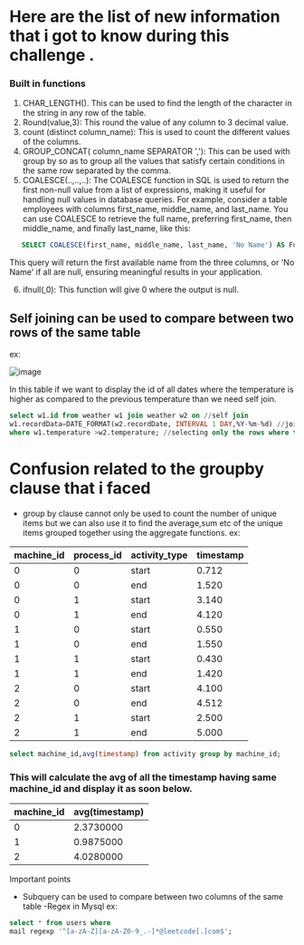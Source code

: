  # Here are the list of new information that i got to know during this challenge .
 ### Built in functions
 1. CHAR_LENGTH(). This can be used to find the length of the character in the string in any row of the table.
2. Round(value,3): This round the value of any column to 3 decimal value.
3. count (distinct column_name): This is used to count the different values of the columns.
4. GROUP_CONCAT( column_name SEPARATOR ','): This can be used with group by so as to group all the values that satisfy certain conditions in the same row separated by the comma.
5. COALESCE(..,..,..): The COALESCE function in SQL is used to return the first non-null value from a list of expressions, making it useful for handling null values in database queries. For example, consider a table employees with columns first_name, middle_name, and last_name. You can use COALESCE to retrieve the full name, preferring first_name, then middle_name, and finally last_name, like this:
```SQL
   SELECT COALESCE(first_name, middle_name, last_name, 'No Name') AS FullName FROM employees;
```
This query will return the first available name from the three columns, or 'No Name' if all are null, ensuring meaningful results in your application.

6. ifnull(,0): This function will give 0 where the output is null.
 ## Self joining can  be used to compare between two rows of the same table
 ex: 
 
 ![image](https://github.com/user-attachments/assets/f82340e4-5c5f-41f8-8ce2-3683264b067f)
 
In this table if we want to display the id of all dates where the temperature is higher as compared to the previous temperature than we need self join.
```sql
select w1.id from weather w1 join weather w2 on //self join
w1.recordData=DATE_FORMAT(w2.recordDate, INTERVAL 1 DAY,%Y-%m-%d) //joining on the basis of differnce of two dates that is one day
where w1.temperature >w2.temperature; //selecting only the rows where the current temperature is greater than the previous temperature.
```
# Confusion related to the groupby clause that i faced
- group by clause cannot only be used to count the number of unique items but we can also use it to find the average,sum etc of the unique items grouped together using the aggregate functions.
ex:

| machine_id | process_id | activity_type | timestamp |
|------------|------------|---------------|-----------|
| 0          | 0          | start         | 0.712     |
| 0          | 0          | end           | 1.520     |
| 0          | 1          | start         | 3.140     |
| 0          | 1          | end           | 4.120     |
| 1          | 0          | start         | 0.550     |
| 1          | 0          | end           | 1.550     |
| 1          | 1          | start         | 0.430     |
| 1          | 1          | end           | 1.420     |
| 2          | 0          | start         | 4.100     |
| 2          | 0          | end           | 4.512     |
| 2          | 1          | start         | 2.500     |
| 2          | 1          | end           | 5.000     |

```sql
select machine_id,avg(timestamp) from activity group by machine_id;
```
### This will calculate the avg of all the timestamp having same machine_id and display it as soon below.

| machine_id | avg(timestamp) |
|------------|----------------|
| 0          | 2.3730000      |
| 1          | 0.9875000      |
| 2          | 4.0280000      |

Important points
- Subquery can be used to compare between two columns of the same table
-Regex in Mysql
ex:
```sql
select * from users where 
mail regexp '^[a-zA-Z][a-zA-Z0-9_.-]*@leetcode[.]com$';
```
